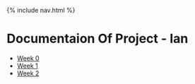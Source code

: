 {% include nav.html %}

# Documentaion Of Project  - Ian

- [Week 0]("documentation/Week0d")
- [Week 1]("documentation/Week1d")
- [Week 2]("documentation/Week2d")
